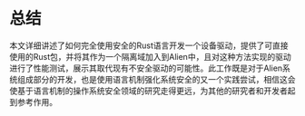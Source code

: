 # 总结

本文详细讲述了如何完全使用安全的Rust语言开发一个设备驱动，提供了可直接使用的Rust包，并将其作为一个隔离域加入到Alien中，且对这种方法实现的驱动进行了性能测试，展示其取代现有不安全驱动的可能性。此工作既是对于Alien系统组成部分的开发，也是使用语言机制强化系统安全的又一个实践尝试，相信这会使基于语言机制的操作系统安全领域的研究走得更远，为其他的研究者和开发者起到参考作用。
